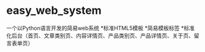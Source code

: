 # easy_web_system
一个以Python语言开发的简易web系统
*标准HTML5模板
*简易模板标签
*标准化后台（首页、文章类别页、内容详情页、产品类别页、产品详情页、关于页、留言表单页）
